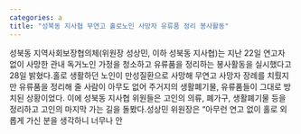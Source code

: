 ```yaml
---
categories: a
title: "성북동 지사협 무연고 홀로노인 사망자 유류품 정리 봉사활동"
---
```

성북동 지역사회보장협의체(위원장 성상민, 이하 성북동 지사협)는 지난 22일 연고자 없이 사망한 관내 독거노인 가정을 청소하고 유류품을 정리하는 봉사활동을 실시했다고 28일 밝혔다.홀로 생활하던 노인이 만성질환으로 사망해 무연고 사망자 장례를 치뤘지만 유류품을 정리해 줄 사람이 아무도 없어 주거지의 생활폐기물, 유류품들이 그대로 방치된 상황이었다. 이에 성북동 지사협 위원들은 고인의 의류, 폐가구, 생활폐기물 등을 정리하고 고인의 마지막 가는 길을 돌봤다.성상민 위원장은 “아무런 연고 없이 홀로 외롭게 가신 분을 생각하니 너무나 안